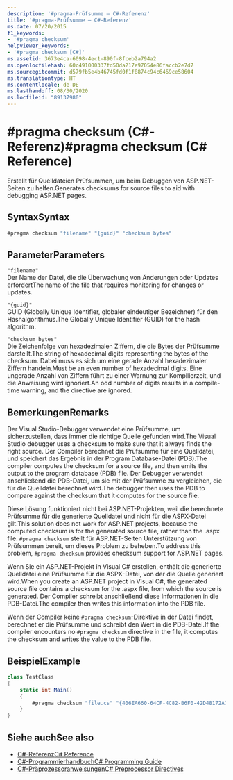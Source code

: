 ```yaml
---
description: '#pragma-Prüfsumme – C#-Referenz'
title: '#pragma-Prüfsumme – C#-Referenz'
ms.date: 07/20/2015
f1_keywords:
- '#pragma checksum'
helpviewer_keywords:
- '#pragma checksum [C#]'
ms.assetid: 3673e4ca-6098-4ec1-890f-8fceb2a794a2
ms.openlocfilehash: 60c491000337fd50da217e97054e86faccb2e7d7
ms.sourcegitcommit: d579fb5e4b46745fd0f1f8874c94c6469ce58604
ms.translationtype: HT
ms.contentlocale: de-DE
ms.lasthandoff: 08/30/2020
ms.locfileid: "89137980"
---
```

# <a name="pragma-checksum-c-reference"></a><span data-ttu-id="1bb88-103">#pragma checksum (C#-Referenz)</span><span class="sxs-lookup"><span data-stu-id="1bb88-103">#pragma checksum (C# Reference)</span></span>
<span data-ttu-id="1bb88-104">Erstellt für Quelldateien Prüfsummen, um beim Debuggen von ASP.NET-Seiten zu helfen.</span><span class="sxs-lookup"><span data-stu-id="1bb88-104">Generates checksums for source files to aid with debugging ASP.NET pages.</span></span>  
  
## <a name="syntax"></a><span data-ttu-id="1bb88-105">Syntax</span><span class="sxs-lookup"><span data-stu-id="1bb88-105">Syntax</span></span>  
  
```csharp
#pragma checksum "filename" "{guid}" "checksum bytes"  
```  
  
## <a name="parameters"></a><span data-ttu-id="1bb88-106">Parameter</span><span class="sxs-lookup"><span data-stu-id="1bb88-106">Parameters</span></span>  
 `"filename"`  
 <span data-ttu-id="1bb88-107">Der Name der Datei, die die Überwachung von Änderungen oder Updates erfordert</span><span class="sxs-lookup"><span data-stu-id="1bb88-107">The name of the file that requires monitoring for changes or updates.</span></span>  
  
 `"{guid}"`  
 <span data-ttu-id="1bb88-108">GUID (Globally Unique Identifier, globaler eindeutiger Bezeichner) für den Hashalgorithmus.</span><span class="sxs-lookup"><span data-stu-id="1bb88-108">The Globally Unique Identifier (GUID) for the hash algorithm.</span></span>  
  
 `"checksum_bytes"`  
 <span data-ttu-id="1bb88-109">Die Zeichenfolge von hexadezimalen Ziffern, die die Bytes der Prüfsumme darstellt.</span><span class="sxs-lookup"><span data-stu-id="1bb88-109">The string of hexadecimal digits representing the bytes of the checksum.</span></span> <span data-ttu-id="1bb88-110">Dabei muss es sich um eine gerade Anzahl hexadezimaler Ziffern handeln.</span><span class="sxs-lookup"><span data-stu-id="1bb88-110">Must be an even number of hexadecimal digits.</span></span> <span data-ttu-id="1bb88-111">Eine ungerade Anzahl von Ziffern führt zu einer Warnung zur Kompilierzeit, und die Anweisung wird ignoriert.</span><span class="sxs-lookup"><span data-stu-id="1bb88-111">An odd number of digits results in a compile-time warning, and the directive are ignored.</span></span>  
  
## <a name="remarks"></a><span data-ttu-id="1bb88-112">Bemerkungen</span><span class="sxs-lookup"><span data-stu-id="1bb88-112">Remarks</span></span>  
 <span data-ttu-id="1bb88-113">Der Visual Studio-Debugger verwendet eine Prüfsumme, um sicherzustellen, dass immer die richtige Quelle gefunden wird.</span><span class="sxs-lookup"><span data-stu-id="1bb88-113">The Visual Studio debugger uses a checksum to make sure  that it always finds the right source.</span></span> <span data-ttu-id="1bb88-114">Der Compiler berechnet die Prüfsumme für eine Quelldatei, und speichert das Ergebnis in der Program Database-Datei (PDB).</span><span class="sxs-lookup"><span data-stu-id="1bb88-114">The compiler computes the checksum for a source file, and then emits the output to the program database (PDB) file.</span></span> <span data-ttu-id="1bb88-115">Der Debugger verwendet anschließend die PDB-Datei, um sie mit der Prüfsumme zu vergleichen, die für die Quelldatei berechnet wird.</span><span class="sxs-lookup"><span data-stu-id="1bb88-115">The debugger then uses the PDB to compare against the checksum that it computes for the source file.</span></span>  
  
 <span data-ttu-id="1bb88-116">Diese Lösung funktioniert nicht bei ASP.NET-Projekten, weil die berechnete Prüfsumme für die generierte Quelldatei und nicht für die ASPX-Datei gilt.</span><span class="sxs-lookup"><span data-stu-id="1bb88-116">This solution does not work for ASP.NET projects, because the computed checksum is for the generated source file, rather than the .aspx file.</span></span> <span data-ttu-id="1bb88-117">`#pragma checksum` stellt für ASP.NET-Seiten Unterstützung von Prüfsummen bereit, um dieses Problem zu beheben.</span><span class="sxs-lookup"><span data-stu-id="1bb88-117">To address this problem, `#pragma checksum` provides checksum support for ASP.NET pages.</span></span>  
  
 <span data-ttu-id="1bb88-118">Wenn Sie ein ASP.NET-Projekt in Visual C# erstellen, enthält die generierte Quelldatei eine Prüfsumme für die ASPX-Datei, von der die Quelle generiert wird.</span><span class="sxs-lookup"><span data-stu-id="1bb88-118">When you create an ASP.NET project in Visual C#, the generated source file contains a checksum for the .aspx file, from which the source is generated.</span></span> <span data-ttu-id="1bb88-119">Der Compiler schreibt anschließend diese Informationen in die PDB-Datei.</span><span class="sxs-lookup"><span data-stu-id="1bb88-119">The compiler then writes this information into the PDB file.</span></span>  
  
 <span data-ttu-id="1bb88-120">Wenn der Compiler keine `#pragma checksum`-Direktive in der Datei findet, berechnet er die Prüfsumme und schreibt den Wert in die PDB-Datei.</span><span class="sxs-lookup"><span data-stu-id="1bb88-120">If the compiler encounters no `#pragma checksum` directive in the file, it computes the checksum and writes the value to the PDB file.</span></span>  
  
## <a name="example"></a><span data-ttu-id="1bb88-121">Beispiel</span><span class="sxs-lookup"><span data-stu-id="1bb88-121">Example</span></span>  
  
```csharp
class TestClass  
{  
    static int Main()  
    {  
        #pragma checksum "file.cs" "{406EA660-64CF-4C82-B6F0-42D48172A799}" "ab007f1d23d9" // New checksum  
    }  
}  
```  
  
## <a name="see-also"></a><span data-ttu-id="1bb88-122">Siehe auch</span><span class="sxs-lookup"><span data-stu-id="1bb88-122">See also</span></span>

- [<span data-ttu-id="1bb88-123">C#-Referenz</span><span class="sxs-lookup"><span data-stu-id="1bb88-123">C# Reference</span></span>](../index.md)
- [<span data-ttu-id="1bb88-124">C#-Programmierhandbuch</span><span class="sxs-lookup"><span data-stu-id="1bb88-124">C# Programming Guide</span></span>](../../programming-guide/index.md)
- [<span data-ttu-id="1bb88-125">C#-Präprozessoranweisungen</span><span class="sxs-lookup"><span data-stu-id="1bb88-125">C# Preprocessor Directives</span></span>](./index.md)
